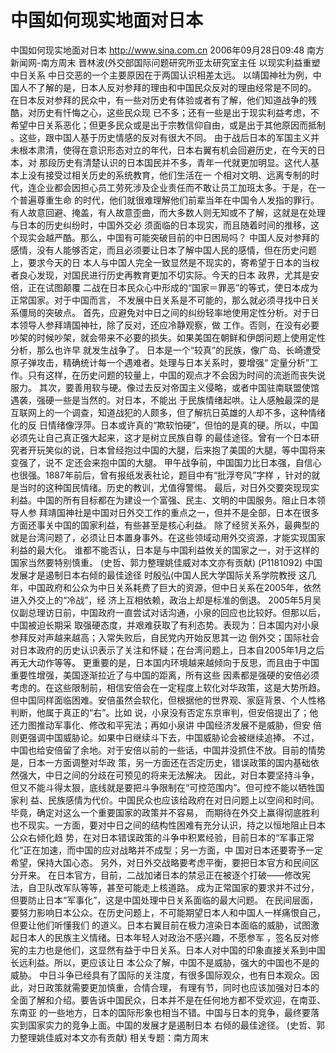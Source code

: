 # 中国如何现实地面对日本

中国如何现实地面对日本
http://www.sina.com.cn 2006年09月28日09:48 南方新闻网-南方周末
晋林波(外交部国际问题研究所亚太研究室主任
以现实利益重塑中日关系
中日交恶的一个主要原因在于两国认识相差太远。
以靖国神社为例，中国人不了解的是，日本人反对参拜的理由和中国民众反对的理由经常是不同的。
在日本反对参拜的民众中，有一些对历史有体验或者有了解，他们知道战争的残酷，对历史有忏悔之心，这些民众现 已不多；还有一些是出于现实利益考虑，不希望中日关系恶化；但更多民众或是出于宗教信仰自由，或是出于其他原因而抵制 。这些，跟中国人基于历史情感的反对有很大不同。
由于战后日本的军国主义并未根本肃清，使得在意识形态对立的年代，日本右翼有机会回避历史，在今天的日本，对 那段历史有清楚认识的日本国民并不多，青年一代就更加明显。这代人基本上没有接受过相关历史的系统教育，他们生活在一 个相对文明、远离专制的时代，连企业都会因担心员工劳死涉及企业责任而不敢让员工加班太多。于是，在一个普遍尊重生命 的时代，他们就很难理解他们前辈当年在中国令人发指的罪行。
有人故意回避、掩盖，有人故意歪曲，而大多数人则无知或不了解，这就是在处理与日本的历史纠纷时，中国外交必 须面临的日本现实，而且随着时间的推移，这个现实会越严酷。那么，中国有可能突破目前的中日困局吗？
中国人反对参拜的感情，没有人能够否定，而且必须要让日本了解中国人民的感情，但在历史问题上，要求今天的日 本人与中国人完全一致显然是不现实的，寄希望于日本的当权者良心发现，对国民进行历史再教育更加不切实际。今天的日本 政界，尤其是安倍，正在试图颠覆
二战在日本民众心中形成的“国家＝罪恶”的等式，使日本成为正常国家。对于中国而言， 不发展中日关系是不可能的，那么就必须寻找中日关系僵局的突破点。
首先，应避免对中日之间的纠纷轻率地使用定性分析。对于日本领导人参拜靖国神社，除了反对，还应冷静观察，做 工作。否则，在没有必要吵架的时候吵架，就会带来不必要的损失。如果美国在朝鲜和伊朗问题上使用定性分析，那么也许早 就发生战争了。
日本是一个“较真”的民族，像广岛、长崎遭受原子弹攻击，精确统计每一个遇难者。处理与日本关系时，要增强“ 定量分析”工作。只有这样，在历史问题的较量上，中国的观点才不会因为时间的流逝而丧失说服力。
其次，要善用软与硬。像过去反对帝国主义侵略，或者中国驻南联盟使馆遇袭，强硬一些是当然的。对日本，不能出 于民族情绪起哄。让人感触最深的是互联网上的一个调查，知道战犯的人颇多，但了解抗日英雄的人却不多，这种情绪化的反 日情绪像浮萍。日本或许真的“欺软怕硬”，但怕的是真的硬。所以，中国必须先让自己真正强大起来，这才是树立民族自尊 的最佳途径。曾有一个日本研究者开玩笑似的说，日本曾经抱过中国的大腿，后来抱了美国的大腿，等中国将来变强了，说不 定还会来抱中国的大腿。
甲午战争前，中国国力比日本强，自信心也很强。1887年前后，曾有报纸发表社论，题目中有“批浮夸风”字样 ，针对的就是当时的这种国民情绪。历史的教训，尤值得警惕。
最后，对日外交要突现现实利益。中国的所有目标都在为建设一个富强、民主、文明的中国服务。阻止日本领导人参 拜靖国神社是中国对日外交工作的重点之一，但并不是全部，日本在很多方面还事关中国的国家利益，有些甚至是核心利益。 除了经贸关系外，最典型的就是台湾问题了，必须让日本置身事外。在这些领域动用外交资源，才能实现国家利益的最大化。
谁都不能否认，日本是与中国利益攸关的国家之一，对于这样的国家当然要特别慎重。
(史哲、郭力整理姚佳威对本文亦有贡献)
(P1181092)
中国发展才是遏制日本右倾的最佳途径
时殷弘(中国人民大学国际关系学院教授
这几年，中国政府和公众为中日关系耗费了巨大的资源，但中日关系在2005年，依然进入外交上的“冷战”，经 济上互相依赖，政治上却是标准的倒退。
2005年5月吴仪副总理访日前，中国政府一直尝试对话沟通，小泉的回应也比较好。但那以后，中国被迫长期采 取强硬态度，并艰难获取了有利态势。表现为：日本国内对小泉参拜反对声越来越高；入常失败后，自民党内开始反思其一边 倒外交；国际社会对日本政府的历史认识表示了关注和怀疑；在台湾问题上，日本自2005年1月之后再无大动作等等。
更重要的是，日本国内环境越来越倾向于反思，而且由于中国重要性增强，美国逐渐拉近了与中国的距离，所有这些 因素都是强硬的安倍必须考虑的。在这些限制前，相信安倍会在一定程度上软化对华政策，这是大势所趋。
但中国同样面临困难。安倍虽然会软化，但根据他的世界观、家庭背景、个人性格判断，他属于真正的“右”。比如 说，小泉没有否定东京审判，但安倍提出了；他还力图推动军事化、修改和平宪法；再如小泉讲
中国经济发展不是威胁，但安 倍则更强调中国威胁论。如果中日继续斗下去，中国威胁论会被继续追捧。
不过，中国也给安倍留了余地。对于安倍以前的一些话，中国并没抓住不放。目前的情势是，日本一方面调整对华政 策，另一方面还在否定历史，错误政策的国内基础依然强大，中日之间的分歧在可预见的将来无法解决。
因此，对日本要坚持斗争，但又不能斗得太狠，底线就是要把斗争限制在“可控范围内”。但可控不能以牺牲国家利 益、民族感情为代价。中国民众也应该给政府在对日问题上以空间和时间。毕竟，确定对这么一个重要国家的政策并不容易， 而期待在外交上赢得彻底胜利也不现实。一方面，要对中日之间的结构性困难有充分认识，持之以恒地阻止日本公众右倾化趋 势，在对日本错误政策的斗争中积累经验，目前日本的“军事正常化”正在加速，而中国的应对战略并不成型；另一方面，中 国对日本还要寄予一定希望，保持大国心态。
另外，对日外交战略要考虑平衡，要把日本官方和民间区分开来。
在日本官方，目前，二战加诸日本的禁忌正在被逐个打破——修改宪法，自卫队改军队等等，甚至可能走上核道路。 成为正常国家的要求并不过分，但要防止日本“军事化”，这是中国处理中日关系面临的最大问题。
在民间层面，要努力影响日本公众。在历史问题上，不可能期望日本人和中国人一样痛恨自己，但要让他们听懂我们 的道义。日本右翼目前在极力渲染日本面临的威胁，试图激起日本人的民族主义情绪。日本年轻人对政治不感兴趣，不愿参军 ，签名反对修宪的主力也是他们，这显然有益于中日关系。日本人对中国的印象直接关系到中国长远利益。所以，更应该让日 本公众了解，中国不是威胁，强大的中国也不是的威胁。
中日斗争已经具有了国际的关注度，有很多国际观众，也有日本观众。因此，对日政策就需要更加慎重，合情合理， 有理有节，同时也应该加强对日本的全面了解和介绍。要告诉中国民众，日本并不是在任何地方都不受欢迎，在南亚、东南亚 的一些地方，日本的国际形象也相当不错。中国与日本的竞争，最终要落实到国家实力的竞争上面。中国的发展才是遏制日本 右倾的最佳途径。
(史哲、郭力整理姚佳威对本文亦有贡献)
相关专题：南方周末 

